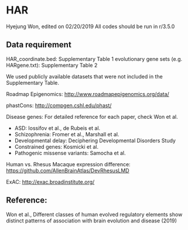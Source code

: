 # HAR
Hyejung Won, edited on 02/20/2019
All codes should be run in r/3.5.0

## Data requirement
HAR_coordinate.bed: Supplementary Table 1
evolutionary gene sets (e.g. HARgene.txt): Supplementary Table 2

We used publicly available datasets that were not included in the Supplementary Table. 

Roadmap Epigenomics: http://www.roadmapepigenomics.org/data/

phastCons: http://compgen.cshl.edu/phast/

Disease genes: For detailed reference for each paper, check Won et al. 
- ASD: Iossifov et al., de Rubeis et al.
- Schizophrenia: Fromer et al., Marshall et al.
- Developmental delay: Deciphering Developmental Disorders Study
- Constrained genes: Kosmicki et al.
- Pathogenic missense variants: Samocha et al.

Human vs. Rhesus Macaque expression difference: https://github.com/AllenBrainAtlas/DevRhesusLMD

ExAC: http://exac.broadinstitute.org/

## Reference: 
Won et al., Different classes of human evolved regulatory elements show distinct patterns of association with brain evolution and disease (2019)
